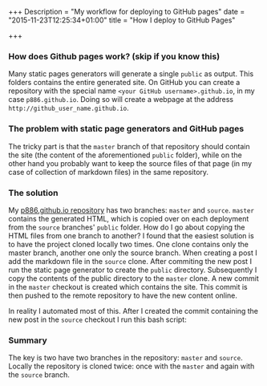 +++
Description = "My workflow for deploying to GitHub pages"
date = "2015-11-23T12:25:34+01:00"
title = "How I deploy to GitHub Pages"

+++

### How does Github pages work? (skip if you know this)

Many static pages generators will generate a single `public` as output. This folders contains the entire generated site. On GitHub you can create a repository with the special name `<your GitHub username>.github.io`, in my case `p886.github.io`. Doing so will create a webpage at the address `http://github_user_name.github.io`.

### The problem with static page generators and GitHub pages
The tricky part is that the `master` branch of that repository should contain the site (the content of the aforementioned `public` folder), while on the other hand you probably want to keep the source files of that page (in my case of collection of markdown files) in the same repository.

### The solution
My [p886.github.io repository](https://github.com/p886/p886.github.io) has two branches: `master` and `source`. `master` contains the generated HTML, which is copied over on each deployment from the `source` branches' `public` folder. How do I go about copying the HTML files from one branch to another? I found that the easiest solution is to have the project cloned locally two times. One clone contains only the master branch, another one only the source branch. When creating a post I add the markdown file in the `source` clone. After commiting the new post I run the static page generator to create the `public` directory. Subsequently I copy the contents of the public directory to the `master` clone. A new commit in the `master` checkout is created which contains the site. This commit is then pushed to the remote repository to have the new content online.

In reality I automated most of this. After I created the commit containing the new post in the `source` checkout I run this bash script:

<script src="https://gist.github.com/p886/955d2b48aa2718639e70.js"></script>

### Summary
The key is two have two branches in the repository: `master` and `source`. Locally the repository is cloned twice: once with the `master` and again with the `source` branch.
